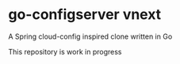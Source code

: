 # go-configserver vnext
A Spring cloud-config inspired clone written in Go

This repository is work in progress
